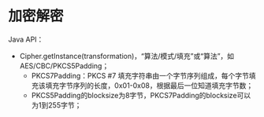 # 加密解密

Java API：

- Cipher.getInstance(transformation)，“算法/模式/填充”或“算法”，如 AES/CBC/PKCS5Padding；
  - PKCS7Padding：PKCS #7 填充字符串由一个字节序列组成，每个字节填充该填充字节序列的长度，0x01-0x08，根据最后一位知道填充字节数；
  - PKCS5Padding的blocksize为8字节，PKCS7Padding的blocksize可以为1到255字节；